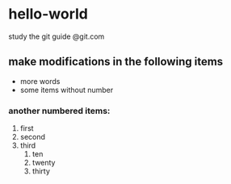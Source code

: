 # hello-world
study the git guide @git.com
## make modifications in the following items
* more words
* some items without number
### another numbered items:
1. first
2. second
3. third
   1. ten
   2. twenty
   3. thirty
